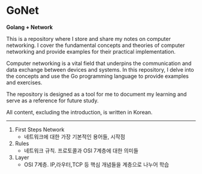 # GoNet
**Golang + Network**

This is a repository where I store and share my notes on computer networking. I cover the fundamental concepts and theories of computer networking and provide examples for their practical implementation.

Computer networking is a vital field that underpins the communication and data exchange between devices and systems. In this repository, I delve into the concepts and use the Go programming language to provide examples and exercises.

The repository is designed as a tool for me to document my learning and serve as a reference for future study.

All content, excluding the introduction, is written in Korean.

--- 

1. First Steps Network
   - 네트워크에 대한 가장 기본적인 용어들, 시작점
2. Rules
   - 네트워크 규칙. 프로토콜과 OSI 7계층에 대한 의미들
3. Layer
   - OSI 7계층. IP,라우터,TCP 등 핵심 개념들을 계층으로 나누어 학습